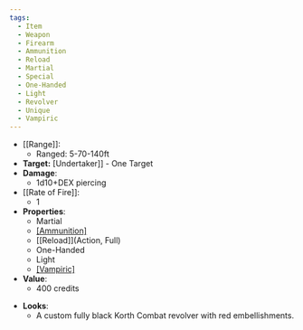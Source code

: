 ```yaml
---
tags:
  - Item
  - Weapon
  - Firearm
  - Ammunition
  - Reload
  - Martial
  - Special
  - One-Handed
  - Light
  - Revolver
  - Unique
  - Vampiric
---
```

- [[Range]]:
	- Ranged: 5-70-140ft
- **Target:**
[Undertaker]]	- One Target
- **Damage**:
	- 1d10+DEX piercing
- [[Rate of Fire]]:
	- 1
- **Properties**:
	- Martial
	* [[Ammunition]](6)
	* [[Reload]](Action, Full)
	* One-Handed
	* Light
	* [[Vampiric]](50%)
- **Value**:
	- 400 credits
* **Looks**:
	* A custom fully black Korth Combat revolver with red embellishments.